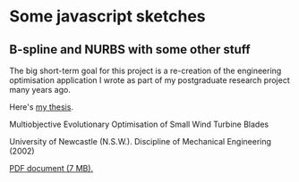 # Some javascript sketches
## B-spline and NURBS with some other stuff

The big short-term goal for this project is a re-creation of the engineering optimisation 
application I wrote as part of my postgraduate research project many years ago.  

Here's <a href="https://books.google.com.au/books/about/Multiobjective_Evolutionary_Optimisation.html?id=HqCeNQAACAAJ&redir_esc=y">my thesis</a>.

Multiobjective Evolutionary Optimisation of Small Wind Turbine Blades

University of Newcastle (N.S.W.). Discipline of Mechanical Engineering (2002)

<a href="./thesis.pdf">PDF document (7 MB).</a>
